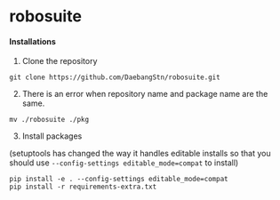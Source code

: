 # robosuite

#### Installations

1. Clone the repository

```
git clone https://github.com/DaebangStn/robosuite.git
```

2. There is an error when repository name and package name are the same.

```
mv ./robosuite ./pkg
```

3. Install packages 

(setuptools has changed the way it handles editable installs
so that you should use `--config-settings editable_mode=compat` to install)

```
pip install -e . --config-settings editable_mode=compat
pip install -r requirements-extra.txt
```